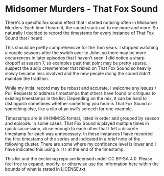# Midsomer Murders - That Fox Sound

There's a specific fox sound effect that I started noticing often in Midsomer Murders. Each time I heard it, the sound stuck out to me more and more. So naturally I decided to record the timestamp for every instance of That Fox Sound that I heard. 

This should be pretty comprehensive for the Tom years. I stopped watching a couple seasons after the switch over to John, so there may be more occurrences in later episodes that I haven't seen. I did notice a sharp dropoff at season 7, so examples past that point may be pretty sparse. I suspect the audio crewmember that relied on That Fox Sound so heavily slowly became less involved and the new people doing the sound didn't maintain the tradition.

While my initial record may be robust and accurate, I welcome any Issues / Pull Requests to address timestamps that others have found or critiques to existing timestamps in the list. Depending on the mix, it can be hard to distinguish sometimes whether something you hear is That Fox Sound or something else, like a clip of an owl's screech for one example.

Timestamps are in HH:MM:SS format, listed in order and grouped by season and episode. In some cases, That Fox Sound is played multiple times in quick succession, close enough to each other that I felt a discrete timestamp for each was unnecessary. In these instances I have recorded the first timestamp of the series and indicated in a brief note of the following cluster. There are some where my confidence level is lower and I have indicated this using a `(?)` at the end of the timestamp.

This list and the enclosing repo are licensed under CC BY-SA 4.0. Please feel free to expand, modify, or otherwise use the information here within the bounds of what is stated in LICENSE.txt.
